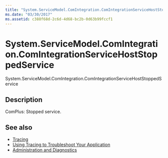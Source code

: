 ```yaml
---
title: "System.ServiceModel.ComIntegration.ComIntegrationServiceHostStoppedService"
ms.date: "03/30/2017"
ms.assetid: c388f68d-2c6d-4d68-bc2b-0d63b99fccf1
---
```

# System.ServiceModel.ComIntegration.ComIntegrationServiceHostStoppedService
System.ServiceModel.ComIntegration.ComIntegrationServiceHostStoppedService  
  
## Description  
 ComPlus: Stopped service.  
  
## See also

- [Tracing](index.md)
- [Using Tracing to Troubleshoot Your Application](using-tracing-to-troubleshoot-your-application.md)
- [Administration and Diagnostics](../index.md)
